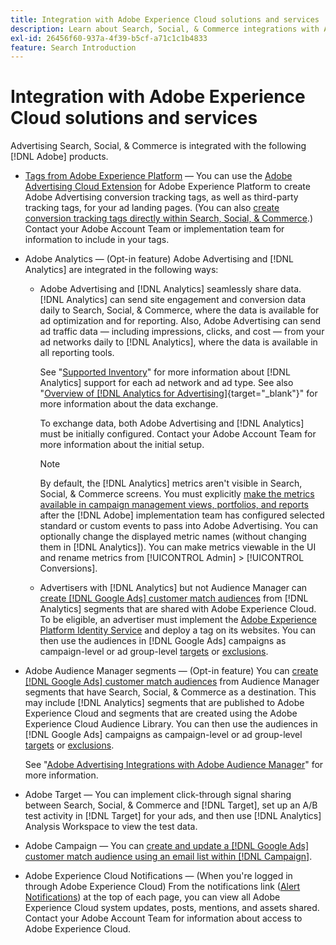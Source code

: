 ```yaml
---
title: Integration with Adobe Experience Cloud solutions and services
description: Learn about Search, Social, & Commerce integrations with Adobe Experience Cloud solutions and services.
exl-id: 26456f60-937a-4f39-b5cf-a71c1c1b4833
feature: Search Introduction
---
```

# Integration with Adobe Experience Cloud solutions and services

Advertising Search, Social, & Commerce is integrated with the following [!DNL Adobe] products.

* [Tags from Adobe Experience Platform](https://experienceleague.adobe.com/docs/experience-platform/tags/extensions/client/overview.html) &mdash; You can use the [Adobe Advertising Cloud Extension](https://exchange.adobe.com/apps/ec/100155) for Adobe Experience Platform to create Adobe Advertising conversion tracking tags, as well as third-party tracking tags, for your ad landing pages. (You can also [create conversion tracking tags directly within Search, Social, & Commerce](/help/search-social-commerce/tools/conversion-tag-generate.md).) Contact your Adobe Account Team or implementation team for information to include in your tags.

* Adobe Analytics &mdash; (Opt-in feature) Adobe Advertising and [!DNL Analytics] are integrated in the following ways: 

  * Adobe Advertising and [!DNL Analytics] seamlessly share data. [!DNL Analytics] can send site engagement and conversion data daily to Search, Social, & Commerce, where the data is available for ad optimization and for reporting. Also, Adobe Advertising can send ad traffic data &mdash; including impressions, clicks, and cost &mdash; from your ad networks daily to [!DNL Analytics], where the data is available in all reporting tools.
  
    See "[Supported Inventory](/help/search-social-commerce/introduction/supported-inventory.md)" for more information about [!DNL Analytics] support for each ad network and ad type. See also "[Overview of [!DNL Analytics for Advertising]](https://experienceleague.adobe.com/docs/advertising/integrations/analytics/overview.html){target="_blank"}" for more information about the data exchange.
  
    To exchange data, both Adobe Advertising and [!DNL Analytics] must be initially configured. Contact your Adobe Account Team for more information about the initial setup.
  
    >[!NOTE]
    >
    >By default, the [!DNL Analytics] metrics aren't visible in Search, Social, & Commerce screens. You must explicitly [make the metrics available in campaign management views, portfolios, and reports](/help/search-social-commerce/admin/conversion-metrics/conversion-metric-about.md) after the [!DNL Adobe] implementation team has configured selected standard or custom events to pass into Adobe Advertising. You can optionally change the displayed metric names (without changing them in [!DNL Analytics]). You can make metrics viewable in the UI and rename metrics from [!UICONTROL Admin] > [!UICONTROL Conversions]. 

  * Advertisers with [!DNL Analytics] but not Audience Manager can [create [!DNL Google Ads] customer match audiences](/help/search-social-commerce/campaign-management/campaigns/google-audience-from-adobe-audience.md) from [!DNL Analytics] segments that are shared with Adobe Experience Cloud. To be eligible, an advertiser must implement the [Adobe Experience Platform Identity Service](https://experienceleague.adobe.com/docs/id-service/using/home.html) and deploy a tag on its websites. You can then use the audiences in [!DNL Google Ads] campaigns as campaign-level or ad group-level [targets](/help/search-social-commerce/campaign-management/campaigns/audience-targets-manage.md) or [exclusions](/help/search-social-commerce/campaign-management/campaigns/audience-exclusions-manage.md).

* Adobe Audience Manager segments &mdash; (Opt-in feature) You can [create [!DNL Google Ads] customer match audiences](/help/search-social-commerce/campaign-management/campaigns/google-audience-from-adobe-audience.md) from Audience Manager segments that have Search, Social, & Commerce as a destination. This may include [!DNL Analytics] segments that are published to Adobe Experience Cloud and segments that are created using the Adobe Experience Cloud Audience Library. You can then use the audiences in [!DNL Google Ads] campaigns as campaign-level or ad group-level [targets](/help/search-social-commerce/campaign-management/campaigns/audience-targets-manage.md) or [exclusions](/help/search-social-commerce/campaign-management/campaigns/audience-exclusions-manage.md).

  See "[Adobe Advertising Integrations with Adobe Audience Manager](https://experienceleague.adobe.com/docs/advertising/integrations/audience-manager/overview.html)" for more information.

* Adobe Target &mdash; You can implement click-through signal sharing between Search, Social, & Commerce and [!DNL Target], set up an A/B test activity in [!DNL Target] for your ads, and then use [!DNL Analytics] Analysis Workspace to view the test data.

* Adobe Campaign &mdash; You can [create and update a [!DNL Google Ads] customer match audience using an email list within [!DNL Campaign]](/help/search-social-commerce/campaign-management/campaigns/google-audience-from-campaign-email-list.md).

* Adobe Experience Cloud Notifications &mdash; (When you're logged in through Adobe Experience Cloud) From the notifications link ([Alert Notifications](/help/search-social-commerce/assets/notifications-panel.png "Alert Notifications")) at the top of each page, you can view all Adobe Experience Cloud system updates, posts, mentions, and assets shared. Contact your Adobe Account Team for information about access to Adobe Experience Cloud.
